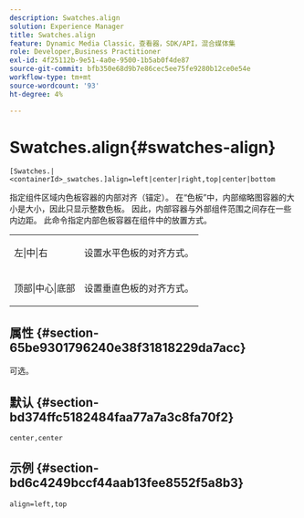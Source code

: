 ```yaml
---
description: Swatches.align
solution: Experience Manager
title: Swatches.align
feature: Dynamic Media Classic，查看器，SDK/API，混合媒体集
role: Developer,Business Practitioner
exl-id: 4f25112b-9e51-4a0e-9500-1b5ab0f4de87
source-git-commit: bfb350e68d9b7e86cec5ee75fe9280b12ce0e54e
workflow-type: tm+mt
source-wordcount: '93'
ht-degree: 4%

---
```


# Swatches.align{#swatches-align}

`[Swatches.|<containerId>_swatches.]align=left|center|right,top|center|bottom`

指定组件区域内色板容器的内部对齐（锚定）。 在“色板”中，内部缩略图容器的大小是大小，因此只显示整数色板。 因此，内部容器与外部组件范围之间存在一些内边距。 此命令指定内部色板容器在组件中的放置方式。

<table id="table_58D88FF5F83A4ABA928695B5AFF97354"> 
 <tbody> 
  <tr> 
   <td> <p> <span class="codeph"> 左|中|右</span> </p> </td> 
   <td> <p> 设置水平色板的对齐方式。 </p> </td> 
  </tr> 
  <tr> 
   <td> <p><span class="codeph"> 顶部|中心|底部</span> </p> </td> 
   <td> <p> 设置垂直色板的对齐方式。 </p> </td> 
  </tr> 
 </tbody> 
</table>

## 属性 {#section-65be9301796240e38f31818229da7acc}

可选。

## 默认 {#section-bd374ffc5182484faa77a7a3c8fa70f2}

`center,center`

## 示例 {#section-bd6c4249bccf44aab13fee8552f5a8b3}

`align=left,top`

